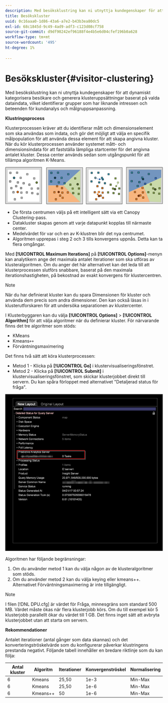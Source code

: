 ```yaml
---
description: Med besöksklustring kan ni utnyttja kundegenskaper för att dynamiskt kategorisera besökare och generera klusteruppsättningar baserat på valda dataindata, vilket identifierar grupper som har liknande intressen och beteenden för kundanalys och målgruppsanpassning.
title: Besökskluster
uuid: 0c16aaa0-1d86-43a6-a7e2-b43b3ea80dc5
exl-id: 68c1845d-9c49-4ad9-adf3-c123d08cf758
source-git-commit: d9df90242ef96188f4e4b5e6d04cfef196b0a628
workflow-type: tm+mt
source-wordcount: '495'
ht-degree: 1%

---
```


# Besökskluster{#visitor-clustering}

Med besöksklustring kan ni utnyttja kundegenskaper för att dynamiskt kategorisera besökare och generera klusteruppsättningar baserat på valda dataindata, vilket identifierar grupper som har liknande intressen och beteenden för kundanalys och målgruppsanpassning.

**Klustringsprocess**

Klusterprocessen kräver att du identifierar mått och dimensionselement som ska användas som indata, och gör det möjligt att välja en specifik målpopulation för att använda dessa element för att skapa angivna kluster. När du kör klusterprocessen använder systemet mått- och dimensionsindata för att fastställa lämpliga startcenter för det angivna antalet kluster. Dessa center används sedan som utgångspunkt för att tillämpa algoritmen K-Means.

![](assets/K_algorithm.png)

* De första centrumen väljs på ett intelligent sätt via ett Canopy Clustering-pass.
* Datakluster skapas genom att varje datapunkt kopplas till närmaste center.
* Medelvärdet för var och en av K-klustren blir det nya centrumet.
* Algoritmen upprepas i steg 2 och 3 tills konvergens uppnås. Detta kan ta flera omgångar.

Med **[!UICONTROL Maximum Iterations]** på **[!UICONTROL Options]**-menyn kan analytikern ange det maximala antalet iterationer som ska utföras av klusteralgoritmen. Om du anger det här alternativet kan det leda till att klusterprocessen slutförs snabbare, baserat på den maximala iterationshastigheten, på bekostnad av exakt konvergens för klustercentren.

>[!NOTE]
>
>När du har definierat kluster kan du spara Dimensionen för kluster och använda dem precis som andra dimensioner. Den kan också läsas in i klusterutforskaren för att undersöka separationen av klustercenter.

I Klusterbyggaren kan du välja **[!UICONTROL Options]** > **[!UICONTROL Algorithm]** för att välja algoritmer när du definierar kluster. För närvarande finns det tre algoritmer som stöds:

* KMeans
* Kmeans`++`
* Förväntningsmaximering

Det finns två sätt att köra klusterprocessen:

* Metod 1 - Klicka på **[!UICONTROL Go]** i klustervisualiseringsfönstret.
* Metod 2 - Klicka på **[!UICONTROL Submit]** i klustervisualiseringsfönstret, som skickar klusterjobbet direkt till servern. Du kan spåra förloppet med alternativet &quot;Detaljerad status för fråga&quot;.

![](assets/dwb_visitorclustering.png)

Algoritmen har följande begränsningar:

1. Om du använder metod 1 kan du välja någon av de klusteralgoritmer som stöds.
1. Om du använder metod 2 kan du välja keying eller kmeans++. Alternativet Förväntningsmaximering är inte tillgängligt.

>[!NOTE]
>
>I filen [!DNL DPU.cfg] är värdet för Fråga, minnesgräns som standard 500 MB. Värdet måste ökas när flera klusterjobb körs. Om du till exempel kör 5 klusterjobb parallellt ökar du värdet till 1 GB. Det finns inget sätt att avbryta klusterjobbet utan att starta om servern.

**Rekommendationer**

Antalet iterationer (antal gånger som data skannas) och det konverteringströskelvärde som du konfigurerar påverkar klustringens prestanda negativt. Följande tabell innehåller en bredare riktlinje som du kan följa:

| Antal kluster | Algoritm | Iterationer | Konvergenströskel | Normalisering |
|---|---|---|---|---|
| 6 | Kmeans | 25,50 | 1e-3 | Min-Max |
| 6 | Kmeans | 25,50 | 1e-6 | Min-Max |
| 6 | Kmeans++ | 50 | 1e-6 | Min-Max |
